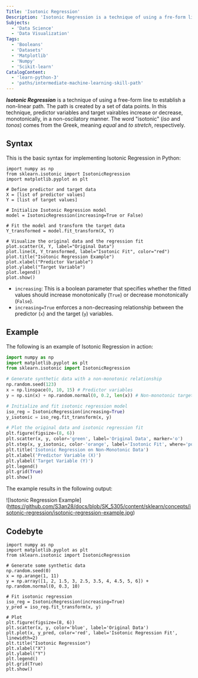 ```yaml
---
Title: 'Isotonic Regression'
Description: 'Isotonic Regression is a technique of using a fre-form line to establish a non-linear path, created by a set of data points.' 
Subjects:
  - 'Data Science'
  - 'Data Visualization'
Tags:
  - 'Booleans'
  - 'Datasets'
  - 'Matplotlib'
  - 'Numpy'
  - 'Scikit-learn'
CatalogContent:
  - 'learn-python-3'
  - 'paths/intermediate-machine-learning-skill-path'
---
```


***Isotonic Regression*** is a technique of using a free-form line to establish a non-linear path. The path is created by a set of data points. In this technique, predictor variables and target vairables increase or decrease, monotonically, in a non-oscilatory manner. The word "isotonic" (*iso* and *tonos*) comes from the Greek, meaning *equal* and *to stretch*, respectively.

## Syntax

This is the basic syntax for implementing Isotonic Regression in Python:

```pseudo
import numpy as np
from sklearn.isotonic import IsotonicRegression
import matplotlib.pyplot as plt

# Define predictor and target data
X = [list of predictor values]
Y = [list of target values]

# Initialize Isotonic Regression model
model = IsotonicRegression(increasing=True or False)

# Fit the model and transform the target data
Y_transformed = model.fit_transform(X, Y)

# Visualize the original data and the regression fit
plot.scatter(X, Y, label="Original Data")
plot.line(X, Y_transformed, label="Isotonic Fit", color="red")
plot.title("Isotonic Regression Example")
plot.xlabel("Predictor Variable")
plot.ylabel("Target Variable")
plot.legend()
plot.show()
```

- `increasing`: This is a boolean parameter that specifies whether the fitted values should increase monotonically (`True`) or decrease monotonically (`False`). 
- `increasing=True` enforces a non-decreasing relationship between the predictor (`x`) and the target (`y`) variables.

## Example

The following is an example of Isotonic Regression in action:

```py
import numpy as np
import matplotlib.pyplot as plt
from sklearn.isotonic import IsotonicRegression

# Generate synthetic data with a non-monotonic relationship
np.random.seed(123)
x = np.linspace(0, 10, 15) # Predictor variables
y = np.sin(x) + np.random.normal(0, 0.2, len(x)) # Non-monotonic target variable with noise

# Initialize and fit isotonic regression model
iso_reg = IsotonicRegression(increasing=True)
y_isotonic = iso_reg.fit_transform(x, y)

# Plot the original data and isotonic regression fit
plt.figure(figsize=(8, 6))
plt.scatter(x, y, color='green', label='Original Data', marker='o')
plt.step(x, y_isotonic, color-'orange', label='Isotonic Fit', where='post', linewidth=2)
plt.title('Isotonic Regression on Non-Monotonic Data')
plt.xlabel('Predictor Variable (X)')
plt.ylabel('Target Variable (Y)')
plt.legend()
plt.grid(True)
plt.show()
```

The example results in the following output:

![Isotonic Regression Example] (https://github.com/S3an28/docs/blob/SK_5305/content/sklearn/concepts/isotonic-regression/isotonic-regression-example.jpg)

## Codebyte

```codebyte/python
import numpy as np
import matplotlib.pyplot as plt
from sklearn.isotonic import IsotonicRegression

# Generate some synthetic data
np.random.seed(0)
x = np.arange(1, 11)
y = np.array([1, 2, 1.5, 3, 2.5, 3.5, 4, 4.5, 5, 6]) + np.random.normal(0, 0.3, 10)

# Fit isotonic regression
iso_reg = IsotonicRegression(increasing=True)
y_pred = iso_reg.fit_transform(x, y)

# Plot
plt.figure(figsize=(8, 6))
plt.scatter(x, y, color='blue', label='Original Data')
plt.plot(x, y_pred, color='red', label='Isotonic Regression Fit', linewidth=2)
plt.title("Isotonic Regression")
plt.xlabel("X")
plt.ylabel("Y")
plt.legend()
plt.grid(True)
plt.show()
```
